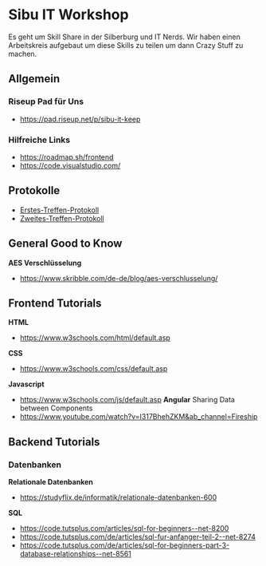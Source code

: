 # Sibu IT Workshop
Es geht um Skill Share in der Silberburg und IT Nerds.
Wir haben einen Arbeitskreis aufgebaut um diese Skills 
zu teilen um dann Crazy Stuff zu machen.


## Allgemein

### Riseup Pad für Uns
- https://pad.riseup.net/p/sibu-it-keep

### Hilfreiche Links
- https://roadmap.sh/frontend
- https://code.visualstudio.com/

## Protokolle 
- [Erstes-Treffen-Protokoll](1-meetup.md)
- [Zweites-Treffen-Protokoll](2-meetup.md)

## General Good to Know

**AES Verschlüsselung**
- https://www.skribble.com/de-de/blog/aes-verschlusselung/

## Frontend Tutorials
**HTML**
- https://www.w3schools.com/html/default.asp

**CSS**
- https://www.w3schools.com/css/default.asp

**Javascript**
- https://www.w3schools.com/js/default.asp
**Angular**
  Sharing Data between Components
- https://www.youtube.com/watch?v=I317BhehZKM&ab_channel=Fireship

## Backend Tutorials

### Datenbanken

**Relationale Datenbanken**
- https://studyflix.de/informatik/relationale-datenbanken-600

**SQL**
- https://code.tutsplus.com/articles/sql-for-beginners--net-8200
- https://code.tutsplus.com/de/articles/sql-fur-anfanger-teil-2--net-8274
- https://code.tutsplus.com/de/articles/sql-for-beginners-part-3-database-relationships--net-8561


